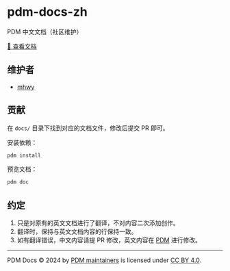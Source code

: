 # pdm-docs-zh

PDM 中文文档（社区维护）

[📖 查看文档](https://pdm-project.org/zh-cn/)

## 维护者

- [mhwy](https://github.com/522247020)

## 贡献

在 `docs/` 目录下找到对应的文档文件，修改后提交 PR 即可。

安装依赖：

```bash
pdm install
```

预览文档：

```bash
pdm doc
```

## 约定

1. 只是对原有的英文文档进行了翻译，不对内容二次添加创作。
2. 翻译时，保持与英文文档内容的行保持一致。
3. 如有翻译错误，中文内容请提 PR 修改，英文内容在 [PDM](https://github.com/pdm-project/pdm) 进行修改。

* * *

PDM Docs © 2024 by [PDM maintainers][1] is licensed under [CC BY 4.0][2].

[1]: https://github.com/pdm-project
[2]: https://creativecommons.org/licenses/by/4.0/

